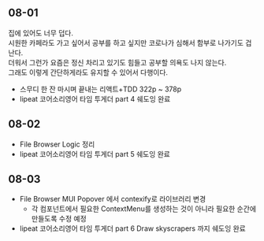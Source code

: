 ## 08-01

집에 있어도 너무 덥다.  
시원한 카페라도 가고 싶어서 공부를 하고 싶지만 코로나가 심해서 함부로 나가기도 겁난다.  
더워서 그런가 요즘은 정신 차리고 있기도 힘들고 공부할 의욕도 나지 않는다.  
그래도 이렇게 간단하게라도 유지할 수 있어서 다행이다.

- 스무디 한 잔 마시며 끝내는 리액트+TDD 322p ~ 378p
- lipeat 코어소리영어 타임 투게더 part 4 쉐도잉 완료

## 08-02

- File Browser Logic 정리
- lipeat 코어소리영어 타임 투게더 part 5 쉐도잉 완료

## 08-03

- File Browser MUI Popover 에서 contexify로 라이브러리 변경
  - 각 컴포넌트에서 필요한 ContextMenu를 생성하는 것이 아니라 필요한 순간에 만들도록 수정 예정
- lipeat 코어소리영어 타임 투게더 part 6 Draw skyscrapers 까지 쉐도잉 완료
